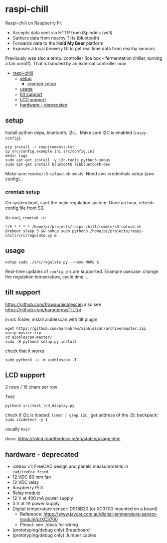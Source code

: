 # raspi-chill

Raspi-chill on Raspberry Pi:

- Accepts data sent via HTTP from iSpindels (wifi)
- Gathers data from nearby Tilts (bluetooth)
- Forwards data to the **Hold My Beer** platform
- Exposes a local brewery UI to get real time data from nearby sensors

Previously was also a temp. controller (ice box - fermentation chiller, turning a fan on/off). That is handled by an external controller now.

- [raspi-chill](#raspi-chill)
  - [setup](#setup)
    - [crontab setup](#crontab-setup)
  - [usage](#usage)
  - [tilt support](#tilt-support)
  - [LCD support](#lcd-support)
  - [hardware - deprecated](#hardware---deprecated)

## setup

Install python deps, bluetooth, i2c... Make sure I2C is enabled (`raspy-config`).

```
pip install -r requirements.txt
cp src/config.example.ini src/config.ini
mkdir logs
sudo apt-get install -y i2c-tools python3-smbus
sudo apt-get install bluetooth libbluetooth-dev
```

Make sure `remote/s3-upload.sh` exists. Need aws credentials setup (aws config).

### crontab setup

On system boot, start the main regulation system. Once an hour, refresh config file from S3.

As root, `crontab -e`:

```
*/5 * * * * /home/pi/projects/raspi-chill/remote/s3-upload.sh
@reboot sleep 5 && nohup sudo python3 /home/pi/projects/raspi-chill/src/regulate.py &
```

## usage

`nohup sudo ./src/regulate.py --name NAME &`

Real-time updates of `config.ini` are supported. Example usecase: change the regulation temperature, cycle time, ...

## tilt support

https://github.com/frawau/aioblescan
also see https://github.com/baronbrew/TILTpi

in src folder, install aioblescan with tilt plugin

```
wget https://github.com/baronbrew/aioblescan/archive/master.zip
unzip master.zip
cd aioblescan-master/
sudo -H python3 setup.py install
```

check that it works

```
sudo python3 -u -m aioblescan -T
```

## LCD support

2 rows / 16 chars per row

Test:

```
python3 src/test_lcd_display.py
```

check if i2c is loaded: `lsmod | grep i2c_`
get address of the i2c backpack: `sudo i2cdetect -y 1`

usually `0x27`

docs: https://rplcd.readthedocs.io/en/stable/usage.html

## hardware - deprecated

- icebox v1: FreeCAD design and panels measurements in `cad/iceBox.fcstd`
- 12 VDC 80 mm fan
- 12 VDC relay
- Raspberry Pi 3
- Relay module
- 12 V at 400 mA power supply
- 5 V at 1A power supply
- Digital temperature sensor: DS18B20 (or XC3700 mounted on a board)
  - Reference: https://www.jaycar.com.au/digital-temperature-sensor-module/p/XC3700
  - Pinout: see ./docs for wiring
- (prototyping/debug only) Breadboard
- (prototyping/debug only) Jumper cables
